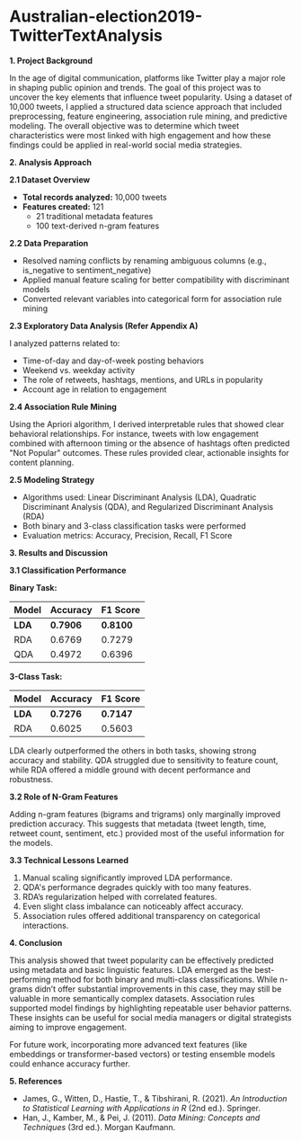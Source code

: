 # Australian-election2019-TwitterTextAnalysis

**1. Project Background**

In the age of digital communication, platforms like Twitter play a major role in shaping public opinion and trends. The goal of this project was to uncover the key elements that influence tweet popularity. Using a dataset of 10,000 tweets, I applied a structured data science approach that included preprocessing, feature engineering, association rule mining, and predictive modeling. The overall objective was to determine which tweet characteristics were most linked with high engagement and how these findings could be applied in real-world social media strategies.

**2. Analysis Approach**

**2.1 Dataset Overview**

-   **Total records analyzed:** 10,000 tweets
-   **Features created:** 121
    -   21 traditional metadata features
    -   100 text-derived n-gram features

**2.2 Data Preparation**

-   Resolved naming conflicts by renaming ambiguous columns (e.g., is_negative to sentiment_negative)
-   Applied manual feature scaling for better compatibility with discriminant models
-   Converted relevant variables into categorical form for association rule mining

**2.3 Exploratory Data Analysis (Refer Appendix A)**

I analyzed patterns related to:

-   Time-of-day and day-of-week posting behaviors
-   Weekend vs. weekday activity
-   The role of retweets, hashtags, mentions, and URLs in popularity
-   Account age in relation to engagement

**2.4 Association Rule Mining**

Using the Apriori algorithm, I derived interpretable rules that showed clear behavioral relationships. For instance, tweets with low engagement combined with afternoon timing or the absence of hashtags often predicted "Not Popular" outcomes. These rules provided clear, actionable insights for content planning.

**2.5 Modeling Strategy**

-   Algorithms used: Linear Discriminant Analysis (LDA), Quadratic Discriminant Analysis (QDA), and Regularized Discriminant Analysis (RDA)
-   Both binary and 3-class classification tasks were performed
-   Evaluation metrics: Accuracy, Precision, Recall, F1 Score

**3. Results and Discussion**

**3.1 Classification Performance**

**Binary Task:**

| **Model** | **Accuracy** | **F1 Score** |
|-----------|--------------|--------------|
| **LDA**   | **0.7906**   | **0.8100**   |
| RDA       | 0.6769       | 0.7279       |
| QDA       | 0.4972       | 0.6396       |


**3-Class Task:**

| **Model** | **Accuracy** | **F1 Score** |
|-----------|--------------|--------------|
| **LDA**   | **0.7276**   | **0.7147**   |
| RDA       | 0.6025       | 0.5603       |

LDA clearly outperformed the others in both tasks, showing strong accuracy and stability. QDA struggled due to sensitivity to feature count, while RDA offered a middle ground with decent performance and robustness.

**3.2 Role of N-Gram Features**

Adding n-gram features (bigrams and trigrams) only marginally improved prediction accuracy. This suggests that metadata (tweet length, time, retweet count, sentiment, etc.) provided most of the useful information for the models.

**3.3 Technical Lessons Learned**

1.  Manual scaling significantly improved LDA performance.
2.  QDA's performance degrades quickly with too many features.
3.  RDA’s regularization helped with correlated features.
4.  Even slight class imbalance can noticeably affect accuracy.
5.  Association rules offered additional transparency on categorical interactions.

**4. Conclusion**

This analysis showed that tweet popularity can be effectively predicted using metadata and basic linguistic features. LDA emerged as the best-performing method for both binary and multi-class classifications. While n-grams didn’t offer substantial improvements in this case, they may still be valuable in more semantically complex datasets. Association rules supported model findings by highlighting repeatable user behavior patterns. These insights can be useful for social media managers or digital strategists aiming to improve engagement.

For future work, incorporating more advanced text features (like embeddings or transformer-based vectors) or testing ensemble models could enhance accuracy further.

**5. References**

-   James, G., Witten, D., Hastie, T., & Tibshirani, R. (2021). *An Introduction to Statistical Learning with Applications in R* (2nd ed.). Springer.
-   Han, J., Kamber, M., & Pei, J. (2011). *Data Mining: Concepts and Techniques* (3rd ed.). Morgan Kaufmann.
